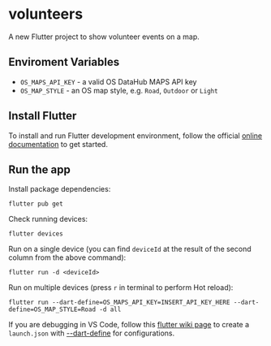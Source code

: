 # volunteers

A new Flutter project to show volunteer events on a map.

## Enviroment Variables

* `OS_MAPS_API_KEY` - a valid OS DataHub MAPS API key
* `OS_MAP_STYLE` - an OS map style, e.g. `Road`, `Outdoor` or `Light`

## Install Flutter

To install and run Flutter development environment, follow the official [online documentation](https://flutter.dev/docs/get-started/install) to get started.

## Run the app

Install package dependencies:
```
flutter pub get
```

Check running devices:
```
flutter devices
```

Run on a single device (you can find `deviceId` at the result of the second column from the above command):
```
flutter run -d <deviceId>
```

Run on multiple devices (press `r` in terminal to perform Hot reload):
```
flutter run --dart-define=OS_MAPS_API_KEY=INSERT_API_KEY_HERE --dart-define=OS_MAP_STYLE=Road -d all
```
If you are debugging in VS Code, follow this [flutter wiki page](https://github.com/flutter/flutter/wiki/Multi-device-debugging-in-VS-Code) to create a `launch.json` with [--dart-define](https://dartcode.org/docs/using-dart-define-in-flutter/) for configurations.
